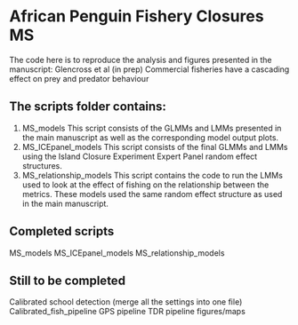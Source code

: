 # African Penguin Fishery Closures MS 
The code here is to reproduce the analysis and figures presented in the manuscript:
Glencross et al (in prep) Commercial fisheries have a cascading effect on prey and predator behaviour 

## The scripts folder contains:

1. MS_models
This script consists of the GLMMs and LMMs presented in the main manuscript as well as the corresponding model output plots.
2. MS_ICEpanel_models
This script consists of the final GLMMs and LMMs using the Island Closure Experiment Expert Panel random effect structures.
3. MS_relationship_models
This script contains the code to run the LMMs used to look at the effect of fishing on the relationship between the metrics. These models used the same random effect structure as used in the main manuscript.

## Completed scripts
MS_models
MS_ICEpanel_models
MS_relationship_models


## Still to be completed
Calibrated school detection (merge all the settings into one file)
Calibrated_fish_pipeline
GPS pipeline
TDR pipeline
figures/maps
